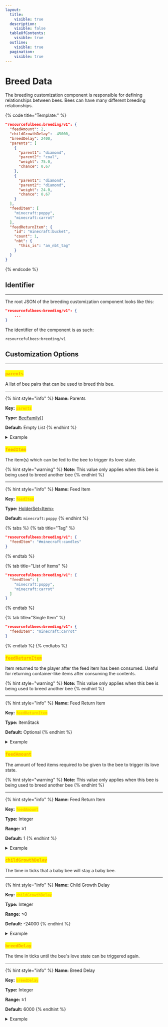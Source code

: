 ```yaml
---
layout:
  title:
    visible: true
  description:
    visible: false
  tableOfContents:
    visible: true
  outline:
    visible: true
  pagination:
    visible: true
---
```


# Breed Data

The breeding customization component is responsible for defining relationships between bees. Bees can have many different breeding relationships.

{% code title="Template:" %}
```json
"resourcefulbees:breeding/v1": {
  "feedAmount": 2,
  "childGrowthDelay": -45000,
  "breedDelay": 2400,
  "parents": [
    {
      "parent1": "diamond",
      "parent2": "coal",
      "weight": 75.0,
      "chance": 0.67
    },
    {
      "parent1": "diamond",
      "parent2": "diamond",
      "weight": 24.0,
      "chance": 0.67
    }
  ],
  "feedItem": [
    "minecraft:poppy",
    "minecraft:carrot"
  ],
  "feedReturnItem": {
    "id": "minecraft:bucket",
    "count": 1,
    "nbt": {
      "this_is": "an_nbt_tag"
    }
  }
}
```
{% endcode %}



## Identifier

***

The root JSON of the breeding customization component looks like this:

```json
"resourcefulbees:breeding/v1": {
    ...
}
```

The identifier of the component is as such:

```
resourcefulbees:breeding/v1
```



## Customization Options

***

### <mark style="color:orange;">`parents`</mark>

A list of bee pairs that can be used to breed this bee.

***

{% hint style="info" %}
**Name:** Parents

**Key:** <mark style="color:orange;">`parents`</mark>

**Type:** [BeeFamily\[\]](bee-family.md)

**Default:** Empty List
{% endhint %}

<details>

<summary>Example</summary>

```json
"resourcefulbees:breeding/v1": {
  "parents": [
    {
      "parent1": "diamond",
      "parent2": "coal",
      "weight": 75.0,
      "chance": 0.67
    }
  ]
}
```

</details>



### <mark style="color:orange;">`feedItem`</mark>

The item(s) which can be fed to the bee to trigger its love state.

{% hint style="warning" %}
**Note:** This value only applies when this bee is being used to breed another bee
{% endhint %}

***

{% hint style="info" %}
**Name:** Feed Item

**Key:** <mark style="color:orange;">`feedItem`</mark>

**Type:** [HolderSet\<Item>](https://app.gitbook.com/s/uHMOruowjctiLyjG3esg/)

**Default:** `minecraft:poppy`
{% endhint %}

{% tabs %}
{% tab title="Tag" %}
```json
"resourcefulbees:breeding/v1": {
  "feedItem": "#minecraft:candles"
}
```
{% endtab %}

{% tab title="List of Items" %}
```json
"resourcefulbees:breeding/v1": {
  "feedItem": [
    "minecraft:poppy",
    "minecraft:carrot"
  ]
}
```
{% endtab %}

{% tab title="Single Item" %}
```json
"resourcefulbees:breeding/v1": {
  "feedItem": "minecraft:carrot"
}
```
{% endtab %}
{% endtabs %}



### <mark style="color:orange;">`feedReturnItem`</mark>

Item returned to the player after the feed item has been consumed. Useful for returning container-like items after consuming the contents.

{% hint style="warning" %}
**Note:** This value only applies when this bee is being used to breed another bee
{% endhint %}

***

{% hint style="info" %}
**Name:** Feed Return Item

**Key:** <mark style="color:orange;">`feedReturnItem`</mark>

**Type:** ItemStack

**Default:** Optional
{% endhint %}

<details>

<summary>Example</summary>

```json
"resourcefulbees:breeding/v1": {
  "feedReturnItem": {
    "id": "minecraft:bucket",
    "count": 1,
    "nbt": {
      "this_is": "an_nbt_tag"
    }
  }
}
```

</details>



### <mark style="color:orange;">`feedAmount`</mark>

The amount of feed items required to be given to the bee to trigger its love state.&#x20;

{% hint style="warning" %}
**Note:** This value only applies when this bee is being used to breed another bee
{% endhint %}

***

{% hint style="info" %}
**Name:** Feed Return Item

**Key:** <mark style="color:orange;">`feedAmount`</mark>

**Type:** Integer

**Range:** ≥1

**Default:** 1
{% endhint %}

<details>

<summary>Example</summary>

```json
"resourcefulbees:breeding/v1": {
  "feedAmount": 2
}
```

</details>



### <mark style="color:orange;">`childGrowthDelay`</mark>

The time in ticks that a baby bee will stay a baby bee.

***

{% hint style="info" %}
**Name:** Child Growth Delay

**Key:** <mark style="color:orange;">`childGrowthDelay`</mark>

**Type:** Integer

**Range:** ≤0

**Default:** -24000
{% endhint %}

<details>

<summary>Example</summary>

```json
"resourcefulbees:breeding/v1": {
  "childGrowthDelay": -45000
}
```

</details>



### <mark style="color:orange;">`breedDelay`</mark>

The time in ticks until the bee's love state can be triggered again.

***

{% hint style="info" %}
**Name:** Breed Delay

**Key:** <mark style="color:orange;">`breedDelay`</mark>

**Type:** Integer

**Range:** ≥1

**Default:** 6000
{% endhint %}

<details>

<summary>Example</summary>

```json
"resourcefulbees:breeding/v1": {
  "breedDelay": 2400
}
```

</details>

